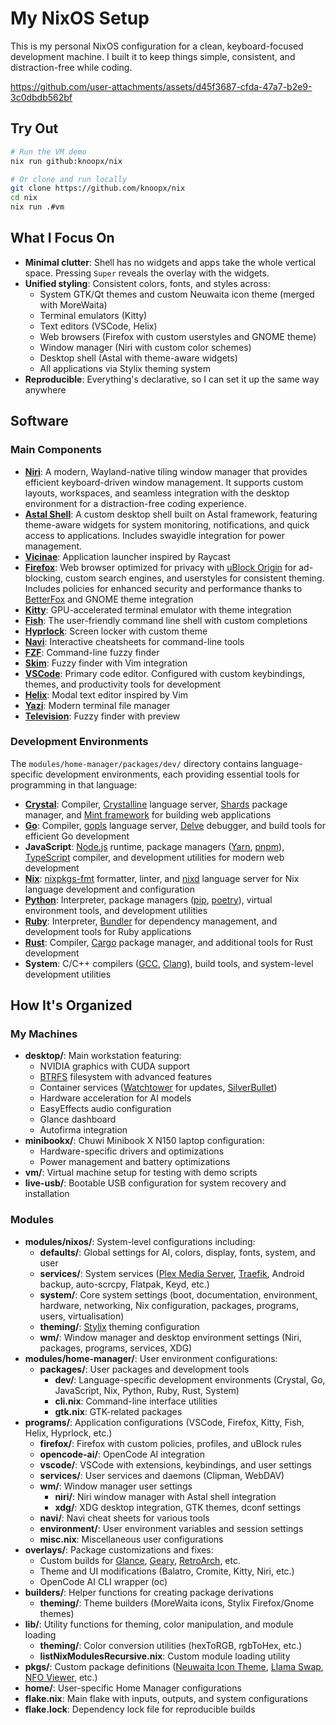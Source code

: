 # My NixOS Setup

This is my personal NixOS configuration for a clean, keyboard-focused development machine. I built it to keep things simple, consistent, and distraction-free while coding.

https://github.com/user-attachments/assets/d45f3687-cfda-47a7-b2e9-3c0dbdb562bf

## Try Out

```bash
# Run the VM demo
nix run github:knoopx/nix

# Or clone and run locally
git clone https://github.com/knoopx/nix
cd nix
nix run .#vm
```

## What I Focus On

- **Minimal clutter**: Shell has no widgets and apps take the whole vertical space. Pressing `Super` reveals the overlay with the widgets.
- **Unified styling**: Consistent colors, fonts, and styles across:
  - System GTK/Qt themes and custom Neuwaita icon theme (merged with MoreWaita)
  - Terminal emulators (Kitty)
  - Text editors (VSCode, Helix)
  - Web browsers (Firefox with custom userstyles and GNOME theme)
  - Window manager (Niri with custom color schemes)
  - Desktop shell (Astal with theme-aware widgets)
  - All applications via Stylix theming system
- **Reproducible**: Everything's declarative, so I can set it up the same way anywhere

## Software

### Main Components

- **[Niri](https://github.com/YaLTeR/niri)**: A modern, Wayland-native tiling window manager that provides efficient keyboard-driven window management. It supports custom layouts, workspaces, and seamless integration with the desktop environment for a distraction-free coding experience.
- **[Astal Shell](https://github.com/knoopx/astal-shell)**: A custom desktop shell built on Astal framework, featuring theme-aware widgets for system monitoring, notifications, and quick access to applications. Includes swayidle integration for power management.
- **[Vicinae](https://github.com/vicinaehq/vicinae/)**: Application launcher inspired by Raycast
- **[Firefox](https://www.mozilla.org/firefox/)**: Web browser optimized for privacy with [uBlock Origin](https://github.com/gorhill/uBlock) for ad-blocking, custom search engines, and userstyles for consistent theming. Includes policies for enhanced security and performance thanks to [BetterFox](https://github.com/yokoffing/BetterFox) and GNOME theme integration
- **[Kitty](https://github.com/kovidgoyal/kitty)**: GPU-accelerated terminal emulator with theme integration
- **[Fish](https://github.com/fish-shell/fish-shell)**: The user-friendly command line shell with custom completions
- **[Hyprlock](https://github.com/hyprwm/Hyprlock)**: Screen locker with custom theme
- **[Navi](https://github.com/denisidoro/navi)**: Interactive cheatsheets for command-line tools
- **[FZF](https://github.com/junegunn/fzf)**: Command-line fuzzy finder
- **[Skim](https://github.com/lotabout/skim)**: Fuzzy finder with Vim integration
- **[VSCode](https://github.com/microsoft/vscode)**: Primary code editor. Configured with custom keybindings, themes, and productivity tools for development
- **[Helix](https://github.com/helix-editor/helix)**: Modal text editor inspired by Vim
- **[Yazi](https://github.com/sxyazi/yazi)**: Modern terminal file manager
- **[Television](https://github.com/alexpasmant/television)**: Fuzzy finder with preview

### Development Environments

The `modules/home-manager/packages/dev/` directory contains language-specific development environments, each providing essential tools for programming in that language:

- **[Crystal](https://github.com/crystal-lang/crystal)**: Compiler, [Crystalline](https://github.com/elbywan/crystalline) language server, [Shards](https://github.com/crystal-lang/shards) package manager, and [Mint framework](https://github.com/mint-lang/mint) for building web applications
- **[Go](https://github.com/golang/go)**: Compiler, [gopls](https://github.com/golang/tools/tree/master/gopls) language server, [Delve](https://github.com/go-delve/delve) debugger, and build tools for efficient Go development
- **JavaScript**: [Node.js](https://github.com/nodejs/node) runtime, package managers ([Yarn](https://github.com/yarnpkg/yarn), [pnpm](https://github.com/pnpm/pnpm)), [TypeScript](https://github.com/microsoft/TypeScript) compiler, and development utilities for modern web development
- **[Nix](https://github.com/NixOS/nix)**: [nixpkgs-fmt](https://github.com/nix-community/nixpkgs-fmt) formatter, linter, and [nixd](https://github.com/nix-community/nixd) language server for Nix language development and configuration
- **[Python](https://github.com/python/cpython)**: Interpreter, package managers ([pip](https://github.com/pypa/pip), [poetry](https://github.com/python-poetry/poetry)), virtual environment tools, and development utilities
- **[Ruby](https://github.com/ruby/ruby)**: Interpreter, [Bundler](https://github.com/rubygems/bundler) for dependency management, and development tools for Ruby applications
- **[Rust](https://github.com/rust-lang/rust)**: Compiler, [Cargo](https://github.com/rust-lang/cargo) package manager, and additional tools for Rust development
- **System**: C/C++ compilers ([GCC](https://gcc.gnu.org/), [Clang](https://clang.llvm.org/)), build tools, and system-level development utilities

## How It's Organized

### My Machines

- **desktop/**: Main workstation featuring:
  - NVIDIA graphics with CUDA support
  - [BTRFS](https://btrfs.readthedocs.io/en/latest/) filesystem with advanced features
  - Container services ([Watchtower](https://github.com/containrrr/watchtower) for updates, [SilverBullet](https://silverbullet.md/))
  - Hardware acceleration for AI models
  - EasyEffects audio configuration
  - Glance dashboard
  - Autofirma integration
- **minibookx/**: Chuwi Minibook X N150 laptop configuration:
  - Hardware-specific drivers and optimizations
  - Power management and battery optimizations
- **vm/**: Virtual machine setup for testing with demo scripts
- **live-usb/**: Bootable USB configuration for system recovery and installation

### Modules

- **modules/nixos/**: System-level configurations including:
  - **defaults/**: Global settings for AI, colors, display, fonts, system, and user
  - **services/**: System services ([Plex Media Server](https://www.plex.tv/), [Traefik](https://github.com/traefik/traefik), Android backup, auto-scrcpy, Flatpak, Keyd, etc.)
  - **system/**: Core system settings (boot, documentation, environment, hardware, networking, Nix configuration, packages, programs, users, virtualisation)
  - **theming/**: [Stylix](https://github.com/danth/stylix) theming configuration
  - **wm/**: Window manager and desktop environment settings (Niri, packages, programs, services, XDG)
- **modules/home-manager/**: User environment configurations:
  - **packages/**: User packages and development tools
    - **dev/**: Language-specific development environments (Crystal, Go, JavaScript, Nix, Python, Ruby, Rust, System)
    - **cli.nix**: Command-line interface utilities
    - **gtk.nix**: GTK-related packages
- **programs/**: Application configurations (VSCode, Firefox, Kitty, Fish, Helix, Hyprlock, etc.)
    - **firefox/**: Firefox with custom policies, profiles, and uBlock rules
    - **opencode-ai/**: OpenCode AI integration
    - **vscode/**: VSCode with extensions, keybindings, and user settings
  - **services/**: User services and daemons (Clipman, WebDAV)
  - **wm/**: Window manager user settings
    - **niri/**: Niri window manager with Astal shell integration
    - **xdg/**: XDG desktop integration, GTK themes, dconf settings
  - **navi/**: Navi cheat sheets for various tools
  - **environment/**: User environment variables and session settings
  - **misc.nix**: Miscellaneous user configurations
- **overlays/**: Package customizations and fixes:
  - Custom builds for [Glance](https://github.com/glanceapp/glance), [Geary](https://gitlab.gnome.org/GNOME/geary), [RetroArch](https://github.com/libretro/RetroArch), etc.
  - Theme and UI modifications (Balatro, Cromite, Kitty, Niri, etc.)
  - OpenCode AI CLI wrapper (oc)
- **builders/**: Helper functions for creating package derivations
  - **theming/**: Theme builders (MoreWaita icons, Stylix Firefox/Gnome themes)
- **lib/**: Utility functions for theming, color manipulation, and module loading
  - **theming/**: Color conversion utilities (hexToRGB, rgbToHex, etc.)
  - **listNixModulesRecursive.nix**: Custom module loading utility
- **pkgs/**: Custom package definitions ([Neuwaita Icon Theme](https://github.com/knoopx/neuwaita-icon-theme), [Llama Swap](https://github.com/knoopx/llama-swap), [NFO Viewer](https://github.com/nfoview/nfoview), etc.)
- **home/**: User-specific Home Manager configurations
- **flake.nix**: Main flake with inputs, outputs, and system configurations
- **flake.lock**: Dependency lock file for reproducible builds
